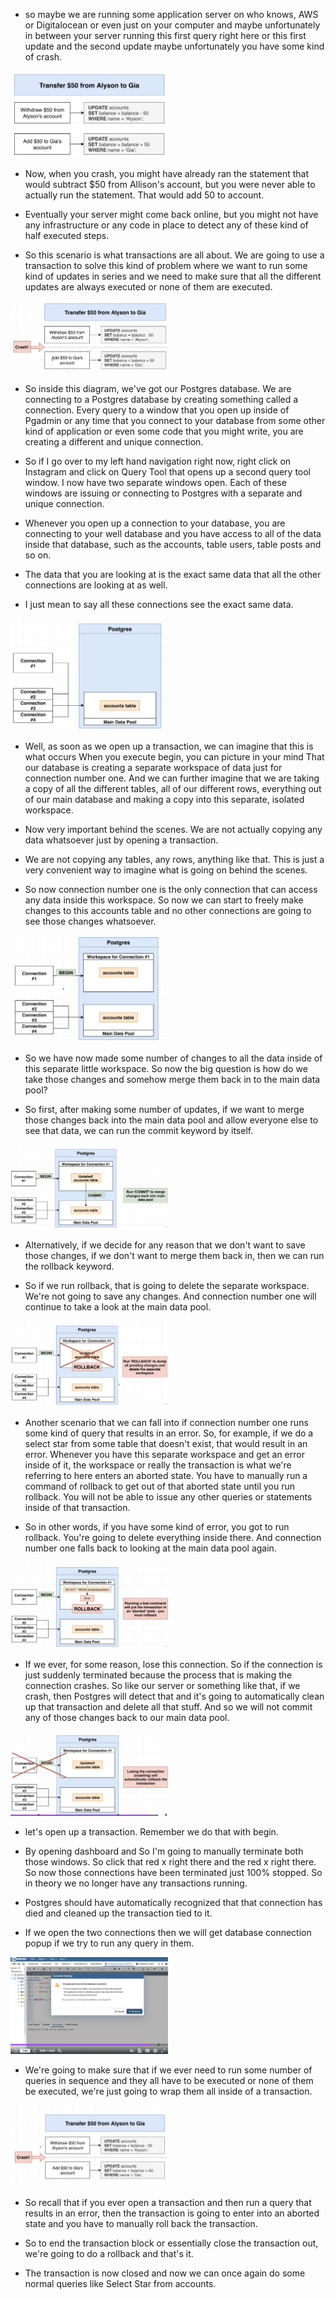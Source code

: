 - so maybe we are running some application server on who knows, AWS or Digitalocean or even just on your computer and maybe unfortunately in between your server running this first query right here or this first update and the second update maybe unfortunately you have some kind of crash.

[<img src="./pictures/transactions_01.png" width="50%"/>](./pictures/transactions_01.png)

-  Now, when you crash, you might have already ran the statement that would subtract $50 from Allison's account, but you were never able to actually run the statement. That would add 50 to account.

- Eventually your server might come back online, but you might not have any infrastructure or any code in place to detect any of these kind of half executed steps.

- So this scenario is what transactions are all about. We are going to use a transaction to solve this kind of problem where we want to run some kind of updates in series and we need to make sure that all the different updates are always executed or none of them are executed.

[<img src="./pictures/transactions_02.png" width="50%"/>](./pictures/transactions_02.png)

- So inside this diagram, we've got our Postgres database. We are connecting to a Postgres database by creating something called a connection. Every query to a window that you open up inside of Pgadmin or any time that you connect to your database from some other kind of application or even some code that you might write, you are creating a different and unique connection.

- So if I go over to my left hand navigation right now, right click on Instagram and click on Query Tool that opens up a second query tool window. I now have two separate windows open. Each of these windows are issuing or connecting to Postgres with a separate and unique connection.

- Whenever you open up a connection to your database, you are connecting to your well database and you have access to all of the data inside that database, such as the accounts, table users, table posts and so on.

- The data that you are looking at is the exact same data that all the other connections are looking at as well.

- I just mean to say all these connections see the exact same data.

[<img src="./pictures/postgres_connection_diagram.png" width="50%"/>](./pictures/postgres_connection_diagram.png)

- Well, as soon as we open up a transaction, we can imagine that this is what occurs When you execute begin, you can picture in your mind That our database is creating a separate workspace of data just for connection number one. And we can further imagine that we are taking a copy of all the different tables, all of our different rows, everything out of our main database and making a copy into this separate, isolated workspace.

- Now very important behind the scenes. We are not actually copying any data whatsoever just by opening a transaction.

- We are not copying any tables, any rows, anything like that. This is just a very convenient way to imagine what is going on behind the scenes.

- So now connection number one is the only connection that can access any data inside this workspace. So now we can start to freely make changes to this accounts table and no other connections are going to see those changes whatsoever.

[<img src="./pictures/transaction_begin.png" width="50%"/>](./pictures/transaction_begin.png)

- So we have now made some number of changes to all the data inside of this separate little workspace. So now the big question is how do we take those changes and somehow merge them back in to the main data pool?

- So first, after making some number of updates, if we want to merge those changes back into the main data pool and allow everyone else to see that data, we can run the commit keyword by itself.

[<img src="./pictures/commit_postgres.png" width="50%"/>](./pictures/commit_postgres.png)

- Alternatively, if we decide for any reason that we don't want to save those changes, if we don't want to merge them back in, then we can run the rollback keyword.

- So if we run rollback, that is going to delete the separate workspace. We're not going to save any changes. And connection number one will continue to take a look at the main data pool.

[<img src="./pictures/rollback.png" width="50%"/>](./pictures/rollback.png)

- Another scenario that we can fall into if connection number one runs some kind of query that results in an error. So, for example, if we do a select star from some table that doesn't exist, that would result in an error. Whenever you have this separate workspace and get an error inside of it, the workspace or really the transaction is what we're referring to here enters an aborted state. You have to manually run a command of rollback to get out of that aborted state until you run rollback. You will not be able to issue any other queries or statements inside of that transaction.

- So in other words, if you have some kind of error, you got to run rollback. You're going to delete everything inside there. And connection number one falls back to looking at the main data pool again.


[<img src="./pictures/transaction_error.png" width="50%"/>](./pictures/transaction_error.png)

- If we ever, for some reason, lose this connection. So if the connection is just suddenly terminated because the process that is making the connection crashes. So like our server or something like that, if we crash, then Postgres will detect that and it's going to automatically clean up that transaction and delete all that stuff. And so we will not commit any of those changes back to our main data pool.

[<img src="./pictures/connection_loss.png" width="50%"/>](./pictures/connection_loss.png)

- let's open up a transaction. Remember we do that with begin.

- By opening dashboard and So I'm going to manually terminate both those windows. So click that red x right there and the red x right there. So now those connections have been terminated just 100% stopped. So in theory we no longer have any transactions running.

- Postgres should have automatically recognized that that connection has died and cleaned up the transaction tied to it.

- If we open the two connections then we will get database connection popup if we try to run any query in them.

[<img src="./pictures/database_connection_error.png" width="50%"/>](./pictures/database_connection_error.png)


- We're going to make sure that if we ever need to run some number of queries in sequence and they all have to be executed or none of them be executed, we're just going to wrap them all inside of a transaction.

[<img src="./pictures/transaction_crash_01.png" width="50%"/>](./pictures/transaction_crash_01.png)

- So recall that if you ever open a transaction and then run a query that results in an error, then the transaction is going to enter into an aborted state and you have to manually roll back the transaction.

- So to end the transaction block or essentially close the transaction out, we're going to do a rollback and that's it.

- The transaction is now closed and now we can once again do some normal queries like Select Star from accounts.



